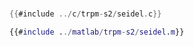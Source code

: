 # 

<div class="tabbed-blocks">


```c
{{#include ../c/trpm-s2/seidel.c}}
```

```matlab
{{#include ../matlab/trpm-s2/seidel.m}}
```

</div>



